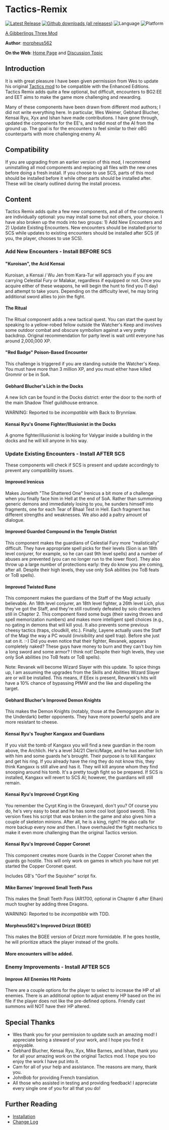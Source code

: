 # Tactics-Remix

[![Latest Release](https://img.shields.io/github/v/release/gibberlings3/Tactics-Remix?include_prereleases)](https://github.com/Gibberlings3/Tactics-Remix/releases/latest)
[![Github downloads (all releases)](https://img.shields.io/github/downloads/gibberlings3/Tactics-Remix/total.svg?color=informational)](https://github.com/gibberlings3/Tactics-Remix/releases)
![Language](https://img.shields.io/static/v1?label=language&message=english%20%7C%20french&color=informational)
![Platform](https://img.shields.io/static/v1?label=platform&message=windows%20%7C%20macos%20%7C%20linux&color=informational)

[A Gibberlings Three Mod](https://www.gibberlings3.net/)

**Author**: [morpheus562](https://www.gibberlings3.net/profile/11591-morpheus562/)

**On the Web**: [Home Page](https://www.gibberlings3.net/mods/quests/tactics-remix/) and [Discussion Topic](https://www.gibberlings3.net/forums/topic/35950-tactics-remix/)

## Introduction

It is with great pleasure I have been given permission from Wes to update his original [Tactics mod](https://weidu.org/tactics.html) to be compatible with the Enhanced Editions. Tactics Remix adds quite a few optional, but difficult, encounters to BG2:EE and EET aims to make the game more challenging and rewarding.

Many of these components have been drawn from different mod authors; I did not write everything here. In particular, Wes Weimer, Gebhard Blucher, Kensai Ryu, Xyx and Ishan have made contributions. I have gone through, updated the components for the EE's, and redid most of the AI from the ground up. The goal is for the encounters to feel similar to their oBG counterparts with more challenging enemy AI.

## Compatibility
If you are upgrading from an earlier version of this mod, I recommend uninstalling all mod components and replacing all files with the new ones before doing a fresh install. If you choose to use SCS, parts of this mod should be installed before it while other parts should be installed after. These will be clearly outlined during the install process.

## Content

Tactics Remix adds quite a few new components, and all of the components are individually optional: you may install some but not others, your choice. I have also broken up the mods into two groups: 1) Add New Encounters and 2) Update Existing Encounters. New encounters should be installed prior to SCS while updates to existing encounters should be installed after SCS (if you, the player, chooses to use SCS).

### Add New Encounters - Install BEFORE SCS

#### "Kuroisan", the Acid Kensai

Kuroisan, a Kensai / Wu Jen from Kara-Tur will approach you if you are carrying Celestial Fury or Malakar, regardless if equipped or not. Once you acquire either of these weapons, he will begin the hunt to find you (1 day) and attempt to take yours. Depending on the difficulty level, he may bring additional sword allies to join the fight. 

#### The Ritual

The Ritual component adds a new tactical quest. You can start the quest by speaking to a yellow-robed fellow outside the Watcher's Keep and involves some outdoor combat and obscure symbolism against a very pretty backdrop. Original recommendation for party level is wait until everyone has around 2,000,000 XP. 

#### "Red Badge" Poison-Based Encounter

This challenge is triggered if you are standing outside the Watcher's Keep. You must have more than 3 million XP, and you must either have killed Gromnir or be in SoA. 

#### Gebhard Blucher's Lich in the Docks

A new lich can be found in the Docks district: enter the door to the north of the main Shadow Thief guildhouse entrance. 

WARNING: Reported to be *incompatible* with Back to Brynnlaw. 

#### Kensai Ryu's Gnome Fighter/Illusionist in the Docks

A gnome fighter/illusionist is looking for Valygar inside a building in the docks and he will kill anyone in his way. 

### Update Existing Encounters - Install AFTER SCS

These components will check if SCS is present and update accordingly to prevent any compatibility issues.

#### Improved Irenicus

Makes Joneleth "The Shattered One" Irenicus a bit more of a challenge when you finally face him in Hell at the end of SoA. Rather than summoning generic demons and immediately losing to you, he sunders himself into fragments, one for each Tear of Bhaal Test in Hell. Each fragment has different strengths and weaknesses. We also add a paltry amount of dialogue.

#### Improved Guarded Compound in the Temple District

This component makes the guardians of Celestial Fury more "realistically" difficult. They have appropriate spell picks for their levels (Sion is an 18th level conjurer, for example, so he can cast 9th level spells) and a number of abuses are prevented (you can no longer run to the lower floor). They also throw up a large number of protections early: they do know you are coming, after all. Despite their high levels, they use only SoA abilities (no ToB feats or ToB spells). 

#### Improved Twisted Rune

This component makes the guardians of the Staff of the Magi actually believable. An 18th level conjurer, an 18th level fighter, a 26th level Lich, plus they've got the Staff, and they're still routinely defeated by solo characters still in Chapter 2. This component fixed some bugs (their saving throws and spell memorization numbers) and makes more intelligent spell choices (e.g., no gating in demons that will kill you). It also prevents some previous cheesy tactics (traps, cloudkill, etc.). Finally, Layene actually uses the Staff of the Magi the way a PC would (invisibility and spell trap). Before she just sat on it. :-) Did you even notice that their fighter, Revanek, appears completely naked? These guys have money to burn and they can't buy him a long sword and some armor? I think not! Despite their high levels, they use only SoA abilities (no ToB feats or ToB spells).

Note: Revanek will become Wizard Slayer with this update. To spice things up, I am assuming the upgrades from the Skills and Abilities Wizard Slayer are or will be installed. This means, if EEex is present, Revanek's hits will have a 10% chance of bypassing PfMW and the like and dispelling the target.

#### Gebhard Blucher's Improved Demon Knights

This makes the Demon Knights (notably, those at the Demogorgon altar in the Underdark) better opponents. They have more powerful spells and are more resistant to cheese. 

#### Kensai Ryu's Tougher Kangaxx and Guardians

If you visit the tomb of Kangaxx you will find a new guardian in the room above, the Archlich. He's a level 34/21 Cleric/Mage, and he has another lich with him and some guards he's brought. Their purpose is to kill Kangaxx and get his ring. If you already have the ring they do not know this, they think Kangaxx is still alive and has it. They will kill anyone whom they find snooping around his tomb. It's a pretty tough fight so be prepared. If SCS is installed, Kangaxx will revert to SCS AI; however, the guardians will still remain.

#### Kensai Ryu's Improved Crypt King

You remember the Cyrpt King in the Graveyard, don't you? Of course you do, he's very easy to beat and he has some cool loot (good sword). This version fixes his script that was broken in the game and also gives him a couple of skeleton minions. After all, he is a king, right? He also calls for more backup every now and then. I have overhauled the fight mechanics to make it even more challenging than the original Tactics version. 

#### Kensai Ryu's Improved Copper Coronet

This component creates more Guards in the Copper Coronet when the guards go hostile. This will only work on games in which you have not yet started the Copper Coronet quest. 

Includes GB's "Gorf the Squisher" script fix.

#### Mike Barnes' Improved Small Teeth Pass

This makes the Small Teeth Pass (AR1700, optional in Chapter 6 after Elhan) much tougher by adding three Dragons.

WARNING: Reported to be *incompatible* with TDD. 

#### Morpheus562's Improved Drizzt (BGEE)

This makes the BGEE version of Drizzt more formidable. If he goes hostile, he will prioritize attack the player instead of the gnolls. 

#### More encounters will be added.

### Enemy Improvements - Install AFTER SCS

#### Improve All Enemies Hit Points

There are a couple options for the player to select to increase the HP of all enemies. There is an additional option to adjust enemy HP based on the ini file if the player does not like the pre-defined options. Friendly cast summons will NOT have their HP altered. 

## Special Thanks

- Wes thank you for your permission to update such an amazing mod! I appreciate being a steward of your work, and I hope you find it enjoyable.
- Gebhard Blucher, Kensai Ryu, Xyx, Mike Barnes, and Ishan, thank you for all your amazing work on the original Tactics mod. I hope you too enjoy the work I have put into it.
- Cam for all of your help and assistance. The reasons are many, thank you.
- JohnBob for providing French translation.
- All those who assisted in testing and providing feedback! I appreciate every single one of you for all that you do!

## Further Reading

- [Installation](INSTALL.md)
- [Change Log](CHANGELOG.md)
